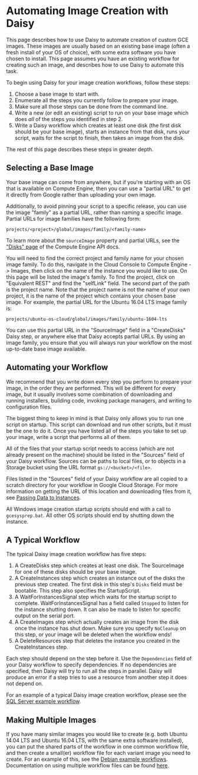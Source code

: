 # Automating Image Creation with Daisy

This page describes how to use Daisy to automate creation of custom GCE images.
These images are usually based on an existing base image (often a fresh install
of your OS of choice), with some extra software you have chosen to install. This
page assumes you have an existing workflow for creating such an image, and
describes how to use Daisy to automate this task.

To begin using Daisy for your image creation workflows, follow these steps:

  1. Choose a base image to start with.
  2. Enumerate all the steps you currently follow to prepare your image.
  3. Make sure all those steps can be done from the command line.
  4. Write a new (or edit an existing) script to run on your base image which
     does *all* of the steps you identified in step 2.
  5. Write a Daisy workflow which creates at least one disk (the first disk
     should be your base image), starts an instance from that disk, runs your
     script, waits for the script to finish, then takes an image from the disk.

The rest of this page describes these steps in greater depth.

## Selecting a Base Image

Your base image can come from anywhere, but if you're starting with an OS that
is available on Compute Engine, then you can use a "partial URL" to get it
directly from Google rather than uploading your own image.

Additionally, to avoid pinning your script to a specific release, you can use
the image "family" as a partial URL, rather than naming a specific image.
Partial URLs for image families have the following form:

    projects/<project>/global/images/family/<family-name>

To learn more about the `sourceImage` property and partial URLs, see the
["Disks"
page](https://cloud.google.com/compute/docs/reference/latest/disks#sourceImage)
of the Compute Engine API docs.

You will need to find the correct project and family name for your chosen image
family. To do this, navigate in the Cloud Console to Compute Engine -> Images,
then click on the name of the instance you would like to use. On this page will
be listed the image's family. To find the project, click on "Equivalent REST"
and find the "selfLink" field. The second part of the path is the project name.
Note that the project name is not the name of your own project, it is the name
of the project which contains your chosen base image. For example, the partial
URL for the Ubuntu 16.04 LTS image family is:

    projects/ubuntu-os-cloud/global/images/family/ubuntu-1604-lts

You can use this partial URL in the "SourceImage" field in a "CreateDisks" Daisy
step, or anywhere else that Daisy accepts partial URLs. By using an image
family, you ensure that you will always run your workflow on the most up-to-date
base image available.

## Automating your Workflow

We recommend that you write down every step you perform to prepare your image,
in the order they are performed. This will be different for every image, but it
usually involves some combination of downloading and running installers,
building code, invoking package managers, and writing to configuration files.

The biggest thing to keep in mind is that Daisy only allows you to run one
script on startup. This script can download and run other scripts, but it must
be the one to do it. Once you have listed all of the steps you take to set up
your image, write a script that performs all of them.

All of the files that your startup script needs to access (which are not already
present on the machine) should be listed in the "Sources" field of your Daisy
workflow. Sources can be paths to local files, or to objects in a Storage bucket
using the URL format `gs://<bucket>/<file>`.

Files listed in the "Sources" field of your Daisy workflow are all copied to a
scratch directory for your workflow in Google Cloud Storage. For more
information on getting the URL of this location and downloading files from it,
see [Passing Data to Instances](daisy-passing-data.md).

All Windows image creation startup scripts should end with a call to
`gcesysprep.bat`. All other OS scripts should end by shutting down the instance.

## A Typical Workflow

The typical Daisy image creation workflow has five steps:

1. A CreateDisks step which creates at least one disk. The SourceImage for one
   of these disks should be your base image.
2. A CreateInstances step which creates an instance out of the disks the
   previous step created. The first disk in this step's `Disks` field must be
   bootable. This step also specifies the StartupScript.
3. A WaitForInstancesSignal step which waits for the startup script to complete.
   WaitForInstancesSignal has a field called `Stopped` to listen for the
   instance shutting down. It can also be made to listen for specific output on
   the serial port.
4. A CreateImages step which actually creates an image from the disk once the
   instance has shut down. Make sure you specify `NoCleanup` on this step, or
   your image will be deleted when the workflow ends!
5. A DeleteResources step that deletes the instance you created in the
   CreateInstances step.

Each step should depend on the step before it. Use the `Dependencies` field of
your Daisy workflow to specify dependencies. If no dependencies are specified,
then Daisy will try to run all the steps in parallel. Daisy will produce an
error if a step tries to use a resource from another step it does not depend on.

For an example of a typical Daisy image creation workflow, please see the [SQL
Server example
workflow](https://github.com/collabora-gce/compute-image-tools/tree/master/daisy_workflows/image_build/sqlserver).

## Making Multiple Images

If you have many similar images you would like to create (e.g. both Ubuntu 14.04
LTS and Ubuntu 16.04 LTS, with the same extra software installed), you can put
the shared parts of the workflow in one common workflow file, and then create a
small(er) workflow file for each variant image you need to create. For an
example of this, see the [Debian example
workflows](https://github.com/collabora-gce/compute-image-tools/tree/master/daisy_workflows/image_build/debian).
Documentation on using multiple workflow files can be found
[here](daisy-reusing-workflows.md).
